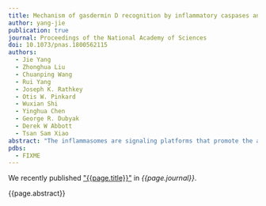 ```yaml
---
title: Mechanism of gasdermin D recognition by inflammatory caspases and their inhibition by a gasdermin D-derived peptide inhibitor
author: yang-jie
publication: true
journal: Proceedings of the National Academy of Sciences
doi: 10.1073/pnas.1800562115
authors:
  - Jie Yang
  - Zhonghua Liu
  - Chuanping Wang
  - Rui Yang
  - Joseph K. Rathkey
  - Otis W. Pinkard
  - Wuxian Shi
  - Yinghua Chen
  - George R. Dubyak
  - Derek W Abbott
  - Tsan Sam Xiao 
abstract: "The inflammasomes are signaling platforms that promote the activation of inflammatory caspases such as caspases-1, -4, -5, and -11. Recent studies identified gasdermin D (GSDMD) as an effector for pyroptosis downstream of the inflammasome signaling pathways. Cleavage of GSDMD by inflammatory caspases allows its N-terminal domain to associate with membrane lipids and form pores that induce pyroptotic cell death. Despite the important role of GSDMD in pyroptosis, the molecular mechanisms of GSDMD recognition and cleavage by inflammatory caspases that trigger pyroptosis are poorly understood. Here, we demonstrate that the catalytic domains of inflammatory caspases can directly bind to both the full-length GSDMD and its cleavage site peptide, FLTD. A GSDMD-derived inhibitor, N-acetyl-Phe-Leu-Thr-Asp-chloromethylketone (Ac-FLTD-CMK), inhibits GSDMD cleavage by caspases-1, -4, -5, and -11 in vitro, suppresses pyroptosis downstream of both canonical and noncanonical inflammasomes, as well as reduces IL-1β release following activation of the NLRP3 inflammasome in macrophages. By contrast, the inhibitor does not target caspase-3 or apoptotic cell death, suggesting that Ac-FLTD-CMK is a specific inhibitor for inflammatory caspases. Crystal structure of caspase-1 in complex with Ac-FLTD-CMK reveals extensive enzyme–inhibitor interactions involving both hydrogen bonds and hydrophobic contacts. Comparison with other caspase-1 structures demonstrates drastic conformational changes at the four active-site loops that assemble the catalytic groove. The present study not only contributes to our understanding of GSDMD recognition by inflammatory caspases but also reports a specific inhibitor for these caspases that can serve as a tool for investigating inflammasome signaling."
pdbs:
  - FIXME
---
```


We recently published ["{{page.title}}"](https://doi.org/{{page.doi}}) in *{{page.journal}}*.

{{page.abstract}}
